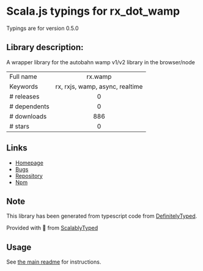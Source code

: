 
# Scala.js typings for rx_dot_wamp

Typings are for version 0.5.0

## Library description:
A wrapper library for the autobahn wamp v1/v2 library in the browser/node

|                    |                 |
| ------------------ | :-------------: |
| Full name          | rx.wamp |
| Keywords           | rx, rxjs, wamp, async, realtime |
| # releases         | 0 |
| # dependents       | 0 |
| # downloads        | 886 |
| # stars            | 0 |

## Links
- [Homepage](https://github.com/paulpdaniels/rx.wamp)
- [Bugs](https://github.com/paulpdaniels/rx.wamp/issues)
- [Repository](https://github.com/paulpdaniels/rx.wamp)
- [Npm](https://www.npmjs.com/package/rx.wamp)
    


## Note
This library has been generated from typescript code from [DefinitelyTyped](https://definitelytyped.org).

Provided with :purple_heart: from [ScalablyTyped](https://github.com/oyvindberg/ScalablyTyped)

## Usage
See [the main readme](../../readme.md) for instructions.


